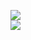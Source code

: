 [![](https://img.shields.io/badge/Made%20With-Github%20Spray-lightgrey.svg?style=for-the-badge&logo=github)](https://github.com/Annihil/github-spray#25913)  
[![](https://i.imgur.com/2DrTn0Z.gif)](https://github.com/Annihil/github-spray)